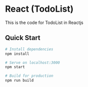 # React (TodoList)

This is the code for TodoList in Reactjs

## Quick Start

```bash
# Install dependencies
npm install

# Serve on localhost:3000
npm start

# Build for production
npm run build
```
